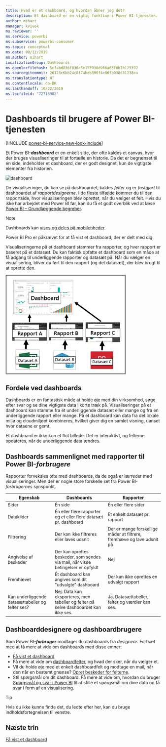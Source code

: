 ```yaml
---
title: Hvad er et dashboard, og hvordan åbner jeg det?
description: Et dashboard er en vigtig funktion i Power BI-tjenesten.
author: mihart
manager: kvivek
ms.reviewer: ''
ms.service: powerbi
ms.subservice: powerbi-consumer
ms.topic: conceptual
ms.date: 09/12/2019
ms.author: mihart
LocalizationGroup: Dashboards
ms.openlocfilehash: 5cfabd836f836e5e155930d966a63f0b7b125392
ms.sourcegitcommit: 26123c6bb24c8174beb390f4e06fb938d31238ea
ms.translationtype: HT
ms.contentlocale: da-DK
ms.lasthandoff: 10/22/2019
ms.locfileid: "72716902"
---
```

# <a name="dashboards-for-power-bi-service-consumers"></a>Dashboards til brugere af Power BI-tjenesten

[!INCLUDE [power-bi-service-new-look-include](../includes/power-bi-service-new-look-include.md)]

Et Power BI-***dashboard*** er en enkelt side, der ofte kaldes et canvas, hvor der bruges visualiseringer til at fortælle en historie. Da det er begrænset til én side, indeholder et dashboard, der er godt designet, kun de vigtigste elementer fra historien.

![dashboard](media/end-user-dashboards/power-bi-dashboard2.png)

De visualiseringer, du kan se på dashboardet, kaldes *felter* og er *fastgjort* til dashboardet af *rapportdesignerne*. I de fleste tilfælde kommer du til den rapportside, hvor visualiseringen blev oprettet, når du vælger et felt. Hvis du ikke har arbejdet med Power BI før, kan du få et godt overblik ved at læse [Power BI – Grundlæggende begreber](end-user-basic-concepts.md).

> [!NOTE]
> Dashboards kan [vises og deles på mobilenheder](mobile/mobile-apps-view-dashboard.md).
>
> Power BI Pro er påkrævet for at få vist et dashboard, der er delt med dig.
> 

Visualiseringerne på et dashboard stammer fra rapporter, og hver rapport er baseret på et datasæt. Du kan faktisk opfatte et dashboard som en måde at få adgang til underliggende rapporter og datasæt på. Når du vælger en visualisering, bliver du ført til den rapport (og det datasæt), der blev brugt til at oprette den.

![diagram, der viser relationer mellem dashboards, rapporter, datasæt](media/end-user-dashboards/power-bi-diagram.png)

## <a name="advantages-of-dashboards"></a>Fordele ved dashboards
Dashboards er en fantastisk måde at holde øje med din virksomhed, søge efter svar og se dine vigtigste data i korte træk på. Visualiseringer på et dashboard kan stamme fra ét underliggende datasæt eller mange og fra én underliggende rapport eller mange. På et dashboard kan data fra det lokale miljø og cloudmiljøet kombineres, hvilket giver dig en samlet visning, uanset hvor dataene er gemt.

Et dashboard er ikke kun et flot billede. Det er interaktivt, og felterne opdateres, når de underliggende data ændres.

## <a name="dashboards-versus-reports-for-power-bi-consumers"></a>Dashboards sammenlignet med rapporter til Power BI-***forbrugere***
Rapporter forveksles ofte med dashboards, da de også er lærreder med visualiseringer. Men der er nogle store forskelle set fra Power BI-*forbrugernes* synspunkt.

| **Egenskab** | **Dashboards** | **Rapporter** |
| --- | --- | --- |
| Sider |Én side |Én eller flere sider |
| Datakilder |Én eller flere rapporter og et eller flere datasæt pr. dashboard |Et enkelt datasæt pr. rapport |
| Filtrering |Der kan ikke filtreres eller laves udsnit |Der er mange forskellige måder at filtrere, fremhæve og lave udsnit på |
| Angivelse af beskeder |Der kan oprettes beskeder, som sendes via mail, når visse betingelser er opfyldt |Nej |
| Fremhævet |Ét dashboard kan angives som dit "udvalgte" dashboard |Der kan ikke oprettes en udvalgt rapport |
| Kan underliggende datasættabeller og felter ses? |Nej. Data kan eksporteres, men tabeller og felter på selve dashboardet kan ikke ses. |Ja. Datasættabeller, felter og værdier kan ses. |


## <a name="dashboard-designers-and-dashboard-consumers"></a>Dashboarddesignere og dashboardbrugere
Som Power BI-***forbruger*** modtager du dashboards fra *designere*. Fortsæt med at få mere at vide om dashboards med disse emner:

* [Få vist et dashboard](end-user-dashboard-open.md)
* Få mere at vide om [dashboardfelter](end-user-tiles.md), og hvad der sker, når du vælger et.
* Vil du holde øje med et enkelt dashboardfelt og modtage en mail, når den når en bestemt grænse? [Opret beskeder for felterne](end-user-alerts.md).
* Stil spørgsmål om dit dashboard. Få mere at vide om, hvordan du bruger [Spørgsmål og svar i Power BI](end-user-q-and-a.md) til at stille et spørgsmål om dine data og få svar i form af en visualisering.

> [!TIP]
> Hvis du ikke kunne finde det, du ledte efter her, kan du bruge indholdsfortegnelsen til venstre.
> 

## <a name="next-steps"></a>Næste trin
[Få vist et dashboard](end-user-dashboard-open.md) 